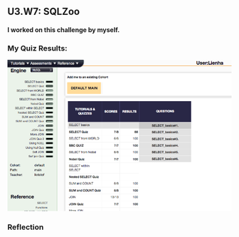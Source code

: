 ## U3.W7: SQLZoo

#### I worked on this challenge by myself.



### My Quiz Results:

![alt text](https://github.com/lienha/phase_0_unit_3/blob/master/week_7/imgs/my_quizzes.jpg "my_quizzes")



### Reflection

